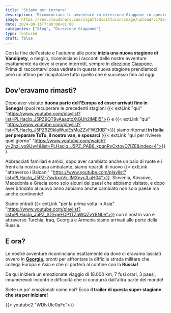 ```yaml
---
title: 'Stiamo per tornare!'
description: 'Ricominciano le avventure in direzione Giappone in questo emozionante seconda parte'
image: https://res.cloudinary.com/ilgattodicitturin/image/upload/v1726470956/Articoli/Blog/dall-italia-al-giappone_efrdgp.png
date: 2024-09-15T7:00:00+01:00
categories: ["Blog", "Direzione Giappone"]
type: featured  
draft: false
---
```


Con la fine dell'estate e l'autunno alle porte **inizia una nuova stagione di Vandipety**, o meglio, ricominciano i racconti delle nostre avventure esattamente da dove si erano interrotti, sempre in [direzione Giappone](/blog/dall-italia-al-giappone-in-van). Prima di raccontarvi cosa vedrete in questa nuova stagione prendiamoci però un attimo per ricapitolare tutto quello che è successo fino ad oggi.

## Dov'eravamo rimasti?

Dopo aver visitato **buona parte dell'Europa ed esser arrivati fino in Senegal** (puoi recuperare le precedenti stagioni {{< extLink "qui" "https://www.youtube.com/playlist?list=PLHaclq_J5PZ9QT9yAaaqtoXtGUh2iMEI5">}} e {{< extLink "qui" "https://www.youtube.com/playlist?list=PLHaclq_J5PZ929klaWueEsMuZZvFWZKIB">}}) siamo ritornati **in Italia per preparare ToTo, il nostro van, e sposarci** ({{< extLink "qui per rivivere quel giorno" "https://www.youtube.com/watch?v=2hzl_yo9Uw4&list=PLHaclq_J5PZ_PAB6_xpqnRvCxtovD7lZE&index=4">}}).

Abbracciati familiari e amici, dopo aver cambiato anche un paio di ruote e i freni alla nostra casa ambulante, siamo ripartiti di nuovo {{< extLink "attraverso i Balcani" "https://www.youtube.com/playlist?list=PLHaclq_J5PZ-7swbxxVk-IMXnyrJLuH04">}}. Slovenia, Kossovo, Macedonia e Grecia sono solo alcuni dei paesi che abbiamo visitato, e dopo aver brindato al nuovo anno abbiamo anche cambiato non solo paese ma anche continente!

Siamo entrati {{< extLink "per la prima volta in Asia" "https://www.youtube.com/playlist?list=PLHaclq_J5PZ_STEqeFCP1TZaWQZyY8NLe">}} con il nostro van e attraverso Turchia, Iraq, Georgia e Armenia siamo arrivati alle porte della Russia.

## E ora?

Le nostre avventure ricominciano esattamente da dove ci eravamo lasciati ovvero in **[Georgia](/categories/georgia)**, pronti per affrontare la difficile strada militare che collega Europa e Asia e che ci porterà al confine con la **Russia!**. 

Da qui inizierà un emozionate viaggio di 18.000 km, 7 fusi orari, 3 paesi, innumerevoli incontri e difficoltà che ci condurrà dall'altra parte del mondo!

Siete un po' emozionati come noi? Ecco **il trailer di questa super stagione che sta per iniziare!** 

{{< youtube2 "WDlvUIc0qFc">}}